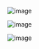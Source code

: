 ![image](https://user-images.githubusercontent.com/108650199/200803609-2f041688-9c8e-4468-857a-a13756e99814.png)

![image](https://user-images.githubusercontent.com/108650199/200803686-b38c830f-aeee-472e-bd15-5c391abd354c.png)

![image](https://user-images.githubusercontent.com/108650199/200803748-b3496025-a3ff-4cac-9e56-b70f0f35f3d7.png)
